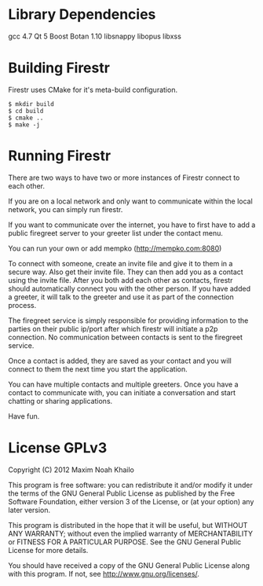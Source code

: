 Library Dependencies
===================================================================
gcc 4.7
Qt 5
Boost
Botan 1.10
libsnappy
libopus
libxss

Building Firestr
===================================================================

Firestr uses CMake for it's meta-build configuration.

    $ mkdir build
    $ cd build
    $ cmake ..
    $ make -j

Running Firestr
===================================================================

There are two ways to have two or more instances of Firestr connect
to each other. 

If you are on a local network and only want to communicate within 
the local network, you can simply run firestr.

If you want to communicate over the internet, you have to 
first have to add a public firegreet server to your greeter list
under the contact menu. 

You can run your own or add mempko (http://mempko.com:8080)

To connect with someone, create an invite file and give it to them in
a secure way. Also get their invite file. They can then add you as a 
contact using the invite file. After you both add each other as
contacts, firestr should automatically connect you with the other 
person. If you have added a greeter, it will talk to the greeter
and use it as part of the connection process.

The firegreet service is simply responsible for providing information
to the parties on their public ip/port after which firestr will 
initiate a p2p connection. No communication between contacts is sent
to the firegreet service.

Once a contact is added, they are saved as your contact and you will
connect to them the next time you start the application.

You can have multiple contacts and multiple greeters. Once you have
a contact to communicate with, you can initiate a conversation and start
chatting or sharing applications.

Have fun.

License GPLv3
===================================================================

Copyright (C) 2012  Maxim Noah Khailo
 
This program is free software: you can redistribute it and/or modify
it under the terms of the GNU General Public License as published by
the Free Software Foundation, either version 3 of the License, or
(at your option) any later version.
 
This program is distributed in the hope that it will be useful,
but WITHOUT ANY WARRANTY; without even the implied warranty of
MERCHANTABILITY or FITNESS FOR A PARTICULAR PURPOSE.  See the
GNU General Public License for more details.
 
You should have received a copy of the GNU General Public License
along with this program.  If not, see <http://www.gnu.org/licenses/>.


